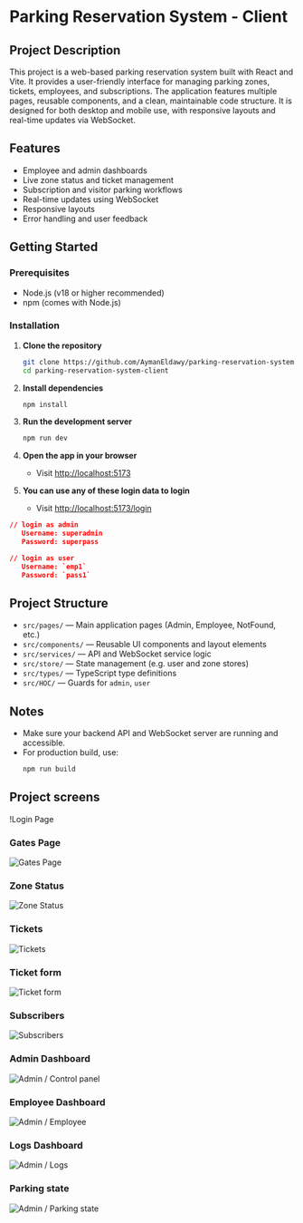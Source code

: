 # Parking Reservation System - Client

## Project Description

This project is a web-based parking reservation system built with React and Vite. It provides a user-friendly interface for managing parking zones, tickets, employees, and subscriptions. The application features multiple pages, reusable components, and a clean, maintainable code structure. It is designed for both desktop and mobile use, with responsive layouts and real-time updates via WebSocket.

## Features

- Employee and admin dashboards
- Live zone status and ticket management
- Subscription and visitor parking workflows
- Real-time updates using WebSocket
- Responsive layouts
- Error handling and user feedback

## Getting Started

### Prerequisites

- Node.js (v18 or higher recommended)
- npm (comes with Node.js)

### Installation

1. **Clone the repository**
   ```bash
   git clone https://github.com/AymanEldawy/parking-reservation-system-client.git
   cd parking-reservation-system-client
   ```

2. **Install dependencies**
   ```bash
   npm install
   ```

3. **Run the development server**
   ```bash
   npm run dev
   ```

4. **Open the app in your browser**
   - Visit [http://localhost:5173](http://localhost:5173)

5. **You can use any of these login data to login**
   - Visit [http://localhost:5173/login](http://localhost:5173/login)

```json
// login as admin
   Username: superadmin
   Password: superpass

// login as user
   Username: `emp1`
   Password: `pass1`
```

##  Project Structure

- `src/pages/` — Main application pages (Admin, Employee, NotFound, etc.)
- `src/components/` — Reusable UI components and layout elements
- `src/services/` — API and WebSocket service logic
- `src/store/` — State management (e.g. user and zone stores)
- `src/types/` — TypeScript type definitions
- `src/HOC/` — Guards for `admin`, `user`

## Notes

- Make sure your backend API and WebSocket server are running and accessible.
- For production build, use:
  ```bash
  npm run build
  ```

## Project screens

!Login Page
### Gates Page
![Gates Page](/src/assets/screens/gates.png)
### Zone Status
![Zone Status](/src/assets/screens/zones.png)
### Tickets
![Tickets](/src/assets/screens/ticket.png)
### Ticket form
![Ticket form](/src/assets/screens/ticket%20form.png)
### Subscribers
![Subscribers](/src/assets/screens/subscription.png)
### Admin Dashboard
![Admin / Control panel](/src/assets/screens/control%20panel.png)
### Employee Dashboard
![Admin / Employee](/src/assets/screens/users.png)
### Logs Dashboard
![Admin / Logs ](/src/assets/screens/logs.png)
### Parking state
![Admin / Parking state](/src/assets/screens/parking%20state.png)
